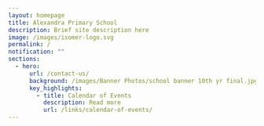 ```yaml
---
layout: homepage
title: Alexandra Primary School
description: Brief site description here
image: /images/isomer-logo.svg
permalink: /
notification: ""
sections:
  - hero:
      url: /contact-us/
      background: /images/Banner Photos/school banner 10th yr final.jpg
      key_highlights:
        - title: Calendar of Events
          description: Read more
          url: /links/calendar-of-events/
---
```

